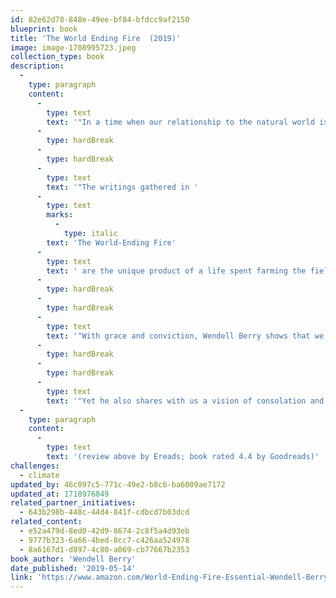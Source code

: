 ```yaml
---
id: 82e62d78-848e-49ee-bf84-bfdcc9af2150
blueprint: book
title: 'The World Ending Fire  (2019)'
image: image-1708995723.jpeg
collection_type: book
description:
  -
    type: paragraph
    content:
      -
        type: text
        text: '"In a time when our relationship to the natural world is ruled by the violence and greed of unbridled consumerism, Wendell Berry speaks out in these prescient essays, drawn from his fifty-year campaign on behalf of American lands and communities.'
      -
        type: hardBreak
      -
        type: hardBreak
      -
        type: text
        text: '"The writings gathered in '
      -
        type: text
        marks:
          -
            type: italic
        text: 'The World-Ending Fire'
      -
        type: text
        text: ' are the unique product of a life spent farming the fields of rural Kentucky with mules and horses, and of the rich, intimate knowledge of the land cultivated by this work. These are essays written in defiance of the false call to progress and in defense of local landscapes, essays that celebrate our cultural heritage, our history, and our home.'
      -
        type: hardBreak
      -
        type: hardBreak
      -
        type: text
        text: '"With grace and conviction, Wendell Berry shows that we simply cannot afford to succumb to the mass-produced madness that drives our global economy  --  the natural world will not allow it.'
      -
        type: hardBreak
      -
        type: hardBreak
      -
        type: text
        text: '"Yet he also shares with us a vision of consolation and of hope. We may be locked in an uneven struggle, but we can and must begin to treat our land, our neighbors, and ourselves with respect and care. As Berry urges, we must abandon arrogance and stand in awe."'
  -
    type: paragraph
    content:
      -
        type: text
        text: '(review above by Ereads; book rated 4.4 by Goodreads)'
challenges:
  - climate
updated_by: 46c097c5-771c-49e2-b8c6-ba6009ae7172
updated_at: 1718976849
related_partner_initiatives:
  - 643b298b-448c-44d4-841f-cdbcd7b03dcd
related_content:
  - e52a479d-8ed0-42d9-8674-2c8f5a4d93eb
  - 9777b323-6a66-4bed-8cc7-c426aa524978
  - 8a6167d1-d897-4c80-a069-cb77667b2353
book_author: 'Wendell Berry'
date_published: '2019-05-14'
link: 'https://www.amazon.com/World-Ending-Fire-Essential-Wendell-Berry/dp/1640091971/ref=sr_1_1?adgrpid=1340305242416233&dib=eyJ2IjoiMSJ9.lL32PiHtOxbJZpKCyllpa2Em_j9d7rYsK4RX65z1S47wixQk2gMlyKNDCuquRNnGNGioaTw1dkSbxB_XG0Cm6Os228HeoAUCxe5rv_SdwIiKvg3Q6012VPiK1Imv-q39V9gbzPfeCQJMH9FkcInH4OQj5rMOJMRXM3HVgOS4TOLcUgvFI7b0GXIWBv8_vAPCg6ZalIF8KiXoqmuDEUGMmEXBJfJqDMaxoSF-xdSjG7h_W_-uBq060u1umc3uQDcjIQT9fJPtDR4cOwcgE69wMC7OKWq-yYzC8446m_jQH6o.DfVS_9EJJ_O1UjTEe0prpqtBU3m7FSm4XzbwVAFOKDM&dib_tag=se&hvadid=83769316466462&hvbmt=be&hvdev=c&hvlocphy=103662&hvnetw=o&hvqmt=e&hvtargid=kwd-83769432755235%3Aloc-190&hydadcr=22561_13494450&keywords=the+world+ending+fire&msclkid=f74b78c01764181866b31ea5e97342f0&qid=1717960217&sr=8-1'
---
```

